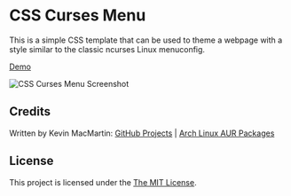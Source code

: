 # CSS Curses Menu  #

This is a simple CSS template that can be used to theme a webpage with a style similar to the classic ncurses Linux menuconfig.

[Demo](http://prurigro.github.io/css-cursesmenu/)

![CSS Curses Menu Screenshot](http://i.imgur.com/ZfilLXM.png)

## Credits ##

Written by Kevin MacMartin: [GitHub Projects](https://github.com/prurigro?tab=repositories) | [Arch Linux AUR Packages](https://aur.archlinux.org/packages/?SeB=m&K=prurigro)

## License ##

This project is licensed under the [The MIT License](http://opensource.org/licenses/MIT).
